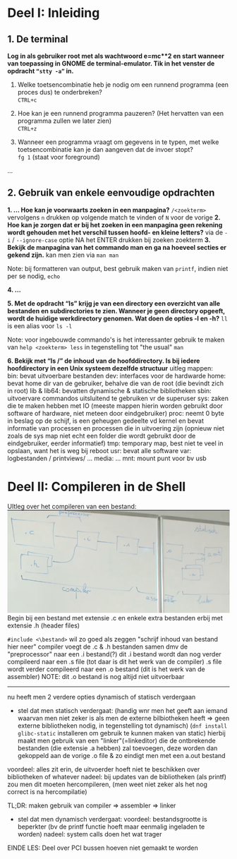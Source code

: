 # Deel I: Inleiding
## 1. De terminal

**Log in als gebruiker root met als wachtwoord e=mc\*\*2 en start wanneer van toepassing in
GNOME de terminal-emulator. Tik in het venster de opdracht `“stty -a”` in.**

1. Welke toetsencombinatie heb je nodig om een runnend programma (een proces dus) te onderbreken?  
`CTRL+c`

2. Hoe kan je een runnend programma pauzeren? (Het hervatten van een
programma zullen we later zien)  
`CTRL+z`
3. Wanneer een programma vraagt om gegevens in te typen, met welke
toetsencombinatie kan je dan aangeven dat de invoer stopt?  
`fg 1` (staat voor foreground)

...

## 2. Gebruik van enkele eenvoudige opdrachten
**1. ... Hoe kan je voorwaarts zoeken in een manpagina?**
`/<zoekterm>`
vervolgens `n` drukken op volgende match te vinden of `N` voor de vorige
**2. Hoe kan je zorgen dat er bij het zoeken in een manpagina geen rekening wordt gehouden met het verschil tussen hoofd- en kleine letters?** 
via de `-i` / `--ignore-case` optie NA het ENTER drukken bij zoeken zoekterm
**3. Bekijk de manpagina van het commando man en ga na hoeveel secties er gekend zijn.**
kan men zien via
`man man`

Note: bij formatteren van output, best gebruik maken van `printf`, indien niet per se nodig, `echo`

**4. ...**

**5. Met de opdracht “ls” krijg je van een directory een overzicht van alle bestanden en subdirectories te zien. Wanneer je geen directory opgeeft, wordt de huidige werkdirectory genomen. Wat doen de opties -l en -h?**
`ll` is een alias voor `ls -l`

Note: voor ingebouwde commando's is het interessanter gebruik te maken van `help <zoekterm> less` in tegenstelling tot "the usual" `man`

**6. Bekijk met “ls /” de inhoud van de hoofddirectory.   Is bij iedere hoofdirectory in een Unix systeem dezelfde structuur**
uitleg mappen:  
bin: bevat uitvoerbare bestanden
dev: interfaces voor de hardwarde
home: bevat home dir van de gebruiker, behalve die van de root (die bevindt zich in root)
lib & lib64: bevatten dynamische & statische bibliotheken
sbin: uitvoervare commandos uitsluitend te gebruiken vr de superuser
sys: zaken die te maken hebben met IO (meeste mappen hierin worden gebruikt door software of hardware, niet meteen door eindgebruiker)
proc: neemt 0 byte in beslag op de schijf, is een geheugen gedeelte vd kernel en bevat informatie van processen en processen die in uitvoering zijn (opnieuw niet zoals de sys map niet echt een folder die wordt gebruikt door de eindgebruiker, eerder informatief)
tmp: temporary map, best niet te veel in opslaan, want het is weg bij reboot
usr: bevat alle software
var: logbestanden / printviews/ ...
media: ...
mnt: mount punt voor bv usb

# Deel II: Compileren in de Shell


UItleg over het compileren van een bestand:
![file_compiler](./afbeeldingen/compileer_flow.png)
Begin bij een bestand met extensie .c
en enkele extra bestanden erbij met extensie .h (header files)

`#include <\bestand>` wil zo goed als zeggen "schrijf inhoud van bestand hier neer"
compiler voegt de .c & .h bestanden samen dmv de "preprocessor"
naar een .i bestand(?)
dit .i bestand wordt dan nog verder compileerd naar een .s file
(tot daar is dit het werk van de compiler)
.s file wordt verder compileerd naar een .o bestand
(dit is het werk van de assembler)
NOTE: dit .o bestand is nog altijd niet uitvoerbaar

---
nu heeft men 2 verdere opties
dynamisch of statisch verdergaan

- stel dat men statisch verdergaat:
(handig wnr men het geeft aan iemand waarvan men niet zeker is als men de externe bilbiotheken heeft => geen externe bibliotheken nodig, in tegenstelling tot dynamisch)
(`dnf install glibc-static` installeren om gebruik te kunnen maken van static)
hierbij maakt men gebruik van een "linker"(=linkeditor) die de ontbrekende bestanden (die extensie .a hebben) zal toevoegen, deze worden dan gekoppeld aan de vorige .o file & zo eindigt men met een a.out bestand

voordeel: alles zit erin, de uitvoerder hoeft niet te beschikken over bibliotheken of whatever
nadeel: bij updates van de bibliotheken (als printf) zou men dit moeten hercompileren, (men weet niet zeker als het nog correct is na hercompilatie)

TL;DR: maken gebruik van compiler => assembler => linker

- stel dat men dynamisch verdergaat:
voordeel: bestandsgrootte is beperkter (bv de printf functie hoeft maar eenmalig ingeladen te worden)
nadeel: system calls doen het wat trager

EINDE LES:
Deel over PCI bussen hoeven niet gemaakt te worden
